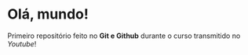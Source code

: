 # Olá, mundo!
 Primeiro repositório feito no **Git e Github** durante o curso transmitido no *Youtube*! 

